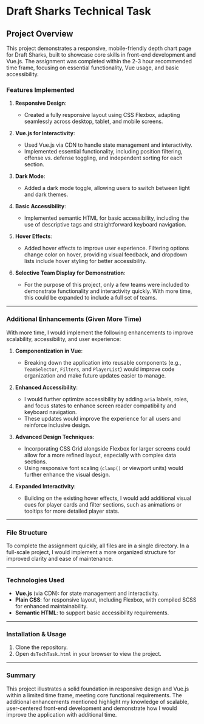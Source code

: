 # Draft Sharks Technical Task

## Project Overview

This project demonstrates a responsive, mobile-friendly depth chart page for Draft Sharks, built to showcase core skills in front-end development and Vue.js. The assignment was completed within the 2-3 hour recommended time frame, focusing on essential functionality, Vue usage, and basic accessibility.

### Features Implemented

1. **Responsive Design**: 
   - Created a fully responsive layout using CSS Flexbox, adapting seamlessly across desktop, tablet, and mobile screens.
   
2. **Vue.js for Interactivity**:
   - Used Vue.js via CDN to handle state management and interactivity.
   - Implemented essential functionality, including position filtering, offense vs. defense toggling, and independent sorting for each section.

3. **Dark Mode**:
   - Added a dark mode toggle, allowing users to switch between light and dark themes.

4. **Basic Accessibility**:
   - Implemented semantic HTML for basic accessibility, including the use of descriptive tags and straightforward keyboard navigation.

5. **Hover Effects**:
   - Added hover effects to improve user experience. Filtering options change color on hover, providing visual feedback, and dropdown lists include hover styling for better accessibility.

6. **Selective Team Display for Demonstration**:
   - For the purpose of this project, only a few teams were included to demonstrate functionality and interactivity quickly. With more time, this could be expanded to include a full set of teams.

---

### Additional Enhancements (Given More Time)

With more time, I would implement the following enhancements to improve scalability, accessibility, and user experience:

1. **Componentization in Vue**:
   - Breaking down the application into reusable components (e.g., `TeamSelector`, `Filters`, and `PlayerList`) would improve code organization and make future updates easier to manage.

2. **Enhanced Accessibility**:
   - I would further optimize accessibility by adding `aria` labels, roles, and focus states to enhance screen reader compatibility and keyboard navigation.
   - These updates would improve the experience for all users and reinforce inclusive design.

3. **Advanced Design Techniques**:
   - Incorporating CSS Grid alongside Flexbox for larger screens could allow for a more refined layout, especially with complex data sections.
   - Using responsive font scaling (`clamp()` or viewport units) would further enhance the visual design.

4. **Expanded Interactivity**:
   - Building on the existing hover effects, I would add additional visual cues for player cards and filter sections, such as animations or tooltips for more detailed player stats.

---

### File Structure

To complete the assignment quickly, all files are in a single directory. In a full-scale project, I would implement a more organized structure for improved clarity and ease of maintenance.

---

### Technologies Used

- **Vue.js** (via CDN): for state management and interactivity.
- **Plain CSS**: for responsive layout, including Flexbox, with compiled SCSS for enhanced maintainability.
- **Semantic HTML**: to support basic accessibility requirements.

---

### Installation & Usage

1. Clone the repository.
2. Open `dsTechTask.html` in your browser to view the project.

---

### Summary

This project illustrates a solid foundation in responsive design and Vue.js within a limited time frame, meeting core functional requirements. The additional enhancements mentioned highlight my knowledge of scalable, user-centered front-end development and demonstrate how I would improve the application with additional time.
